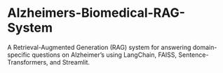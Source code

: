 # Alzheimers-Biomedical-RAG-System
A Retrieval-Augmented Generation (RAG) system for answering domain-specific questions on Alzheimer’s using LangChain, FAISS, Sentence-Transformers, and Streamlit.
